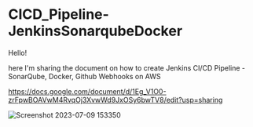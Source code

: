 # CICD_Pipeline-JenkinsSonarqubeDocker

Hello!

here I'm sharing the document on how to create Jenkins CI/CD Pipeline - SonarQube, Docker, Github Webhooks on AWS

https://docs.google.com/document/d/1Eg_V1O0-zrFpwBOAVwM4RvqOj3XvwWd9JxOSy6bwTV8/edit?usp=sharing

![Screenshot 2023-07-09 153350](https://github.com/BHAVSARRAHUL02/CICD_Pipeline-JenkinsSonarqubeDocker/assets/75796904/d4b71093-3468-4b13-85ea-ec3294303c42)

